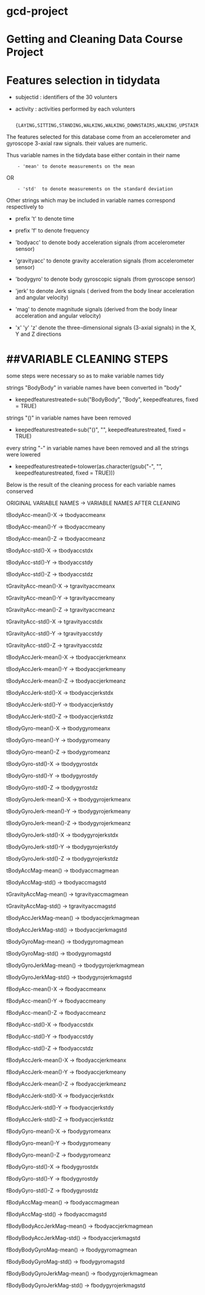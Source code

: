 # gcd-project
Getting and Cleaning Data Course Project
========================================

Features selection in tidydata
=============================

- subjectid : identifiers of the 30 volunters

- activity : activities performed by each volunters
              
        {LAYING,SITTING,STANDING,WALKING,WALKING_DOWNSTAIRS,WALKING_UPSTAIRS}

The features selected for this database come from an accelerometer and gyroscope 3-axial raw signals.
their values are numeric.

Thus variable names in the tidydata base either contain in their name


        - 'mean' to denote measurements on the mean

OR

        - 'std'  to denote measurements on the standard deviation
        
Other strings which may be included in variable names correspond respectively to

- prefix 't' to denote time

- prefix 'f' to denote frequency

- 'bodyacc'  to denote body acceleration signals (from accelerometer sensor)

- 'gravityacc'  to denote gravity acceleration signals (from accelerometer sensor)

- 'bodygyro'  to denote body gyroscopic signals (from gyroscope sensor)

- 'jerk' to denote Jerk signals ( derived from the body linear acceleration and angular velocity)

- 'mag' to denote magnitude signals (derived from the body linear acceleration and angular velocity)

-  'x' 'y' 'z' denote the three-dimensional signals (3-axial signals) in the X, Y and Z directions




##VARIABLE CLEANING STEPS
=======================

some steps were necessary so as to make variable names tidy

strings "BodyBody" in variable names have been converted in "body"

- keepedfeaturestreated<-sub("BodyBody", "Body", keepedfeatures, fixed = TRUE)

strings "()" in variable names have been removed

- keepedfeaturestreated<-sub("()", "", keepedfeaturestreated, fixed = TRUE)

every string "-" in variable names have been removed and all the strings were lowered

- keepedfeaturestreated<-tolower(as.character(gsub("-", "", keepedfeaturestreated, fixed = TRUE)))


Below is the result of the cleaning process for each variable names conserved


ORIGINAL VARIABLE NAMES -> VARIABLE NAMES AFTER CLEANING

tBodyAcc-mean()-X -> tbodyaccmeanx

tBodyAcc-mean()-Y -> tbodyaccmeany

tBodyAcc-mean()-Z -> tbodyaccmeanz

tBodyAcc-std()-X -> tbodyaccstdx

tBodyAcc-std()-Y -> tbodyaccstdy

tBodyAcc-std()-Z -> tbodyaccstdz

tGravityAcc-mean()-X -> tgravityaccmeanx

tGravityAcc-mean()-Y -> tgravityaccmeany

tGravityAcc-mean()-Z -> tgravityaccmeanz

tGravityAcc-std()-X -> tgravityaccstdx

tGravityAcc-std()-Y -> tgravityaccstdy

tGravityAcc-std()-Z -> tgravityaccstdz

tBodyAccJerk-mean()-X -> tbodyaccjerkmeanx

tBodyAccJerk-mean()-Y -> tbodyaccjerkmeany

tBodyAccJerk-mean()-Z -> tbodyaccjerkmeanz

tBodyAccJerk-std()-X -> tbodyaccjerkstdx

tBodyAccJerk-std()-Y -> tbodyaccjerkstdy

tBodyAccJerk-std()-Z -> tbodyaccjerkstdz

tBodyGyro-mean()-X -> tbodygyromeanx

tBodyGyro-mean()-Y -> tbodygyromeany

tBodyGyro-mean()-Z -> tbodygyromeanz

tBodyGyro-std()-X -> tbodygyrostdx

tBodyGyro-std()-Y -> tbodygyrostdy

tBodyGyro-std()-Z -> tbodygyrostdz

tBodyGyroJerk-mean()-X -> tbodygyrojerkmeanx

tBodyGyroJerk-mean()-Y -> tbodygyrojerkmeany

tBodyGyroJerk-mean()-Z -> tbodygyrojerkmeanz

tBodyGyroJerk-std()-X -> tbodygyrojerkstdx

tBodyGyroJerk-std()-Y -> tbodygyrojerkstdy

tBodyGyroJerk-std()-Z -> tbodygyrojerkstdz

tBodyAccMag-mean() -> tbodyaccmagmean

tBodyAccMag-std() -> tbodyaccmagstd

tGravityAccMag-mean() -> tgravityaccmagmean

tGravityAccMag-std() -> tgravityaccmagstd

tBodyAccJerkMag-mean() -> tbodyaccjerkmagmean

tBodyAccJerkMag-std() -> tbodyaccjerkmagstd

tBodyGyroMag-mean() -> tbodygyromagmean

tBodyGyroMag-std() -> tbodygyromagstd

tBodyGyroJerkMag-mean() -> tbodygyrojerkmagmean

tBodyGyroJerkMag-std() -> tbodygyrojerkmagstd

fBodyAcc-mean()-X -> fbodyaccmeanx

fBodyAcc-mean()-Y -> fbodyaccmeany

fBodyAcc-mean()-Z -> fbodyaccmeanz

fBodyAcc-std()-X -> fbodyaccstdx

fBodyAcc-std()-Y -> fbodyaccstdy

fBodyAcc-std()-Z -> fbodyaccstdz

fBodyAccJerk-mean()-X -> fbodyaccjerkmeanx

fBodyAccJerk-mean()-Y -> fbodyaccjerkmeany

fBodyAccJerk-mean()-Z -> fbodyaccjerkmeanz

fBodyAccJerk-std()-X -> fbodyaccjerkstdx

fBodyAccJerk-std()-Y -> fbodyaccjerkstdy

fBodyAccJerk-std()-Z -> fbodyaccjerkstdz

fBodyGyro-mean()-X -> fbodygyromeanx

fBodyGyro-mean()-Y -> fbodygyromeany

fBodyGyro-mean()-Z -> fbodygyromeanz

fBodyGyro-std()-X -> fbodygyrostdx

fBodyGyro-std()-Y -> fbodygyrostdy

fBodyGyro-std()-Z -> fbodygyrostdz

fBodyAccMag-mean() -> fbodyaccmagmean

fBodyAccMag-std() -> fbodyaccmagstd

fBodyBodyAccJerkMag-mean() -> fbodyaccjerkmagmean

fBodyBodyAccJerkMag-std() -> fbodyaccjerkmagstd

fBodyBodyGyroMag-mean() -> fbodygyromagmean

fBodyBodyGyroMag-std() -> fbodygyromagstd

fBodyBodyGyroJerkMag-mean() -> fbodygyrojerkmagmean

fBodyBodyGyroJerkMag-std() -> fbodygyrojerkmagstd

